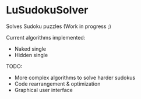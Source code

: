 # LuSudokuSolver

Solves Sudoku puzzles (Work in progress ;)

Current algorithms implemented:
- Naked single
- Hidden single

TODO:
- More complex algorithms to solve harder sudokus
- Code rearrangement & optimization
- Graphical user interface
